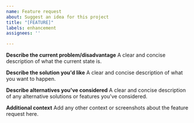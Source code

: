 ```yaml
---
name: Feature request
about: Suggest an idea for this project
title: "[FEATURE]"
labels: enhancement
assignees: ''

---
```


**Describe the current problem/disadvantage**
A clear and concise description of what the current state is.

**Describe the solution you'd like**
A clear and concise description of what you want to happen.

**Describe alternatives you've considered**
A clear and concise description of any alternative solutions or features you've considered.

**Additional context**
Add any other context or screenshots about the feature request here.
